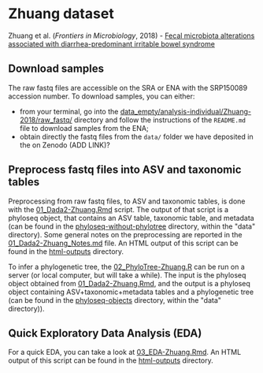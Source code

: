 # Zhuang dataset
Zhuang et al. (_Frontiers in Microbiology_, 2018) - [Fecal microbiota alterations associated with diarrhea-predominant irritable bowel syndrome][1]

[1]: https://www.frontiersin.org/articles/10.3389/fmicb.2018.01600/full


## Download samples

The raw fastq files are accessible on the SRA or ENA with the SRP150089 accession number. To download samples, you can either:
- from your terminal, go into the [data_empty/analysis-individual/Zhuang-2018/raw_fastq/](data_empty/analysis-individual/Zhuang-2018/raw_fastq/) directory and follow the instructions of the `README.md` file to download samples from the ENA;
- obtain directly the fastq files from the `data/` folder we have deposited in the on Zenodo (ADD LINK)?


## Preprocess fastq files into ASV and taxonomic tables

Preprocessing from raw fastq files, to ASV and taxonomic tables, is done with the [01_Dada2-Zhuang.Rmd](01_Dada2-Zhuang.Rmd) script. The output of that script is a phyloseq object, that contains an ASV table, taxonomic table, and metadata (can be found in the [phyloseq-without-phylotree](../../../data/phyloseq-objects/phyloseq-without-phylotree/) directory, within the "data" directory). Some general notes on the preprocessing are reported in the [01_Dada2-Zhuang_Notes.md](01_Dada2-Zhuang_Notes.md) file. An HTML output of this script can be found in the [html-outputs](./html-outputs/) directory.

To infer a phylogenetic tree, the [02_PhyloTree-Zhuang.R](02_PhyloTree-Zhuang.R) can be run on a server (or local computer, but will take a while). The input is the phyloseq object obtained from [01_Dada2-Zhuang.Rmd](01_Dada2-Zhuang.Rmd), and the output is a phyloseq object containing ASV+taxonomic+metadata tables and a phylogenetic tree (can be found in the [phyloseq-objects](../../../data/phyloseq-objects/) directory, within the "data" directory)).


## Quick Exploratory Data Analysis (EDA)

For a quick EDA, you can take a look at [03_EDA-Zhuang.Rmd](03_EDA-Zhuang.Rmd). An HTML output of this script can be found in the [html-outputs](./html-outputs/) directory.